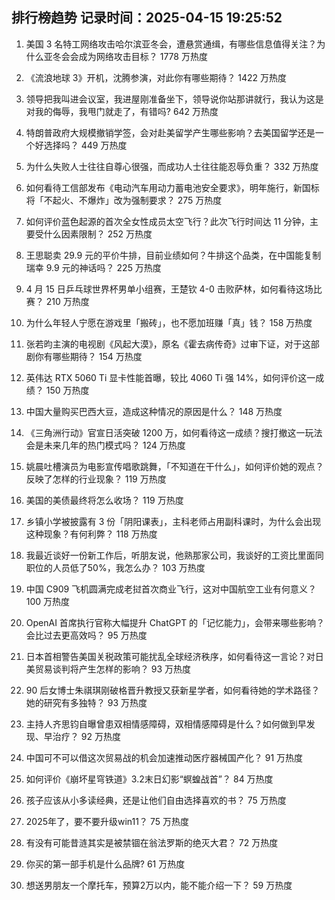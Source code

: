 
## 排行榜趋势 记录时间：2025-04-15 19:25:52
  
  1. 美国 3 名特工网络攻击哈尔滨亚冬会，遭悬赏通缉，有哪些信息值得关注？为什么亚冬会会成为网络攻击目标？ 1778 万热度
    
  2. 《流浪地球 3》开机，沈腾参演，对此你有哪些期待？ 1422 万热度
    
  3. 领导把我叫进会议室，我进屋刚准备坐下，领导说你站那讲就行，我认为这是对我的侮辱，我甩门就走了，有错吗? 642 万热度
    
  4. 特朗普政府大规模撤销学签，会对赴美留学产生哪些影响？去美国留学还是一个好选择吗？ 449 万热度
    
  5. 为什么失败人士往往自尊心很强，而成功人士往往能忍辱负重？ 332 万热度
    
  6. 如何看待工信部发布《电动汽车用动力蓄电池安全要求》，明年施行，新国标将「不起火、不爆炸」改为强制要求？ 275 万热度
    
  7. 如何评价蓝色起源的首次全女性成员太空飞行？此次飞行时间达 11 分钟，主要受什么因素限制？ 252 万热度
    
  8. 王思聪卖 29.9 元的平价牛排，目前业绩如何？牛排这个品类，在中国能复制瑞幸 9.9 元的神话吗？ 225 万热度
    
  9. 4 月 15 日乒乓球世界杯男单小组赛，王楚钦 4-0 击败萨林，如何看待这场比赛？ 210 万热度
    
  10. 为什么年轻人宁愿在游戏里「搬砖」，也不愿加班赚「真」钱？ 158 万热度
    
  11. 张若昀主演的电视剧《风起大漠》，原名《霍去病传奇》过审下证，对于这部剧你有哪些期待？ 154 万热度
    
  12. 英伟达 RTX 5060 Ti 显卡性能首曝，较比 4060 Ti 强 14%，如何评价这一成绩？ 150 万热度
    
  13. 中国大量购买巴西大豆，造成这种情况的原因是什么？ 148 万热度
    
  14. 《三角洲行动》官宣日活突破 1200 万，如何看待这一成绩？搜打撤这一玩法会是未来几年的热门模式吗？ 124 万热度
    
  15. 姚晨吐槽演员为电影宣传唱歌跳舞，「不知道在干什么」，如何评价她的观点？反映了怎样的行业现象？ 119 万热度
    
  16. 美国的美债最终将怎么收场？ 119 万热度
    
  17. 乡镇小学被披露有 3 份「阴阳课表」，主科老师占用副科课时，为什么会出现这种现象？有何利弊？ 118 万热度
    
  18. 我最近谈好一份新工作后，听朋友说，他熟那家公司，我谈好的工资比里面同职位的人员低了50%，我怎么办？ 103 万热度
    
  19. 中国 C909 飞机圆满完成老挝首次商业飞行，这对中国航空工业有何意义？ 100 万热度
    
  20. OpenAI 首席执行官称大幅提升 ChatGPT 的「记忆能力」，会带来哪些影响？会比过去更高效吗？ 95 万热度
    
  21. 日本首相警告美国关税政策可能扰乱全球经济秩序，如何看待这一言论？对日美贸易谈判将产生怎样的影响？ 93 万热度
    
  22. 90 后女博士朱祺琪刚破格晋升教授又获新星学者，如何看待她的学术路径？她的研究有多独特？ 93 万热度
    
  23. 主持人齐思钧自曝曾患双相情感障碍，双相情感障碍是什么？如何做到早发现、早治疗？ 92 万热度
    
  24. 中国可不可以借这次贸易战的机会加速推动医疗器械国产化？ 91 万热度
    
  25. 如何评价《崩坏星穹铁道》3.2末日幻影“螟蝗战首”？ 84 万热度
    
  26. 孩子应该从小多读经典，还是让他们自由选择喜欢的书？ 75 万热度
    
  27. 2025年了，要不要升级win11？ 75 万热度
    
  28. 有没有可能昔涟其实是被禁锢在翁法罗斯的绝灭大君？ 72 万热度
    
  29. 你买的第一部手机是什么品牌? 61 万热度
    
  30. 想送男朋友一个摩托车，预算2万以内，能不能介绍一下？ 59 万热度
    